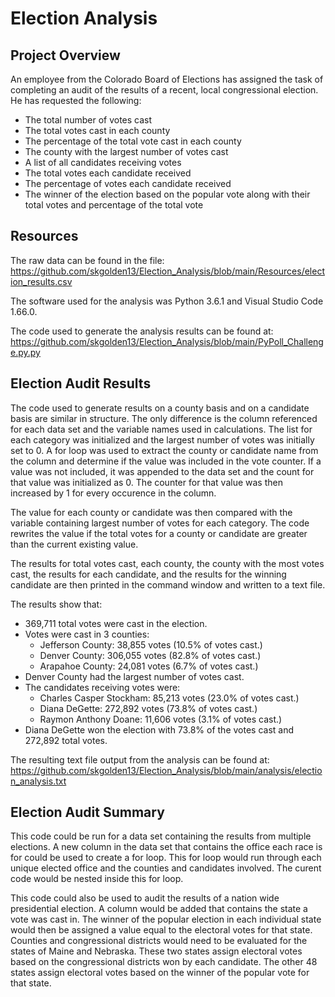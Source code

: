 # Election Analysis

## Project Overview

An employee from the Colorado Board of Elections has assigned the task of completing an audit of the results of a recent, local congressional election. He has requested the following:
  - The total number of votes cast
  - The total votes cast in each county
  - The percentage of the total vote cast in each county
  - The county with the largest number of votes cast
  - A list of all candidates receiving votes
  - The total votes each candidate received
  - The percentage of votes each candidate received
  - The winner of the election based on the popular vote along with their total votes and percentage of the total vote

## Resources

The raw data can be found in the file: https://github.com/skgolden13/Election_Analysis/blob/main/Resources/election_results.csv

The software used for the analysis was Python 3.6.1 and Visual Studio Code 1.66.0.

The code used to generate the analysis results can be found at: https://github.com/skgolden13/Election_Analysis/blob/main/PyPoll_Challenge.py.py

## Election Audit Results

The code used to generate results on a county basis and on a candidate basis are similar in structure. The only difference is the column referenced for each data set and the variable names used in calculations. The list for each category was initialized and the largest number of votes was initially set to 0. A for loop was used to extract the county or candidate name from the column and determine if the value was included in the vote counter. If a value was not included, it was appended to the data set and the count for that value was initialized as 0. The counter for that value was then increased by 1 for every occurence in the column.

The value for each county or candidate was then compared with the variable containing largest number of votes for each category. The code rewrites the value if the total votes for a county or candidate are greater than the current existing value.

The results for total votes cast, each county, the county with the most votes cast, the results for each candidate, and the results for the winning candidate are then printed in the command window and written to a text file.

The results show that:
  - 369,711 total votes were cast in the election.
  - Votes were cast in 3 counties:
    - Jefferson County: 38,855 votes (10.5% of votes cast.)
    - Denver County: 306,055 votes (82.8% of votes cast.)
    - Arapahoe County: 24,081 votes (6.7% of votes cast.)
  - Denver County had the largest number of votes cast.
  - The candidates receiving votes were:
    - Charles Casper Stockham: 85,213 votes (23.0% of votes cast.)
    - Diana DeGette: 272,892 votes (73.8% of votes cast.)
    - Raymon Anthony Doane: 11,606 votes (3.1% of votes cast.)
  - Diana DeGette won the election with 73.8% of the votes cast and 272,892 total votes.

The resulting text file output from the analysis can be found at: https://github.com/skgolden13/Election_Analysis/blob/main/analysis/election_analysis.txt

## Election Audit Summary

This code could be run for a data set containing the results from multiple elections. A new column in the data set that contains the office each race is for could be used to create a for loop. This for loop would run through each unique elected office and the counties and candidates involved. The curent code would be nested inside this for loop.

This code could also be used to audit the results of a nation wide presidential election. A column would be added that contains the state a vote was cast in. The winner of the popular election in each individual state would then be assigned a value equal to the electoral votes for that state. Counties and congressional districts would need to be evaluated for the states of Maine and Nebraska. These two states assign electoral votes based on the congressional districts won by each candidate. The other 48 states assign electoral votes based on the winner of the popular vote for that state.
